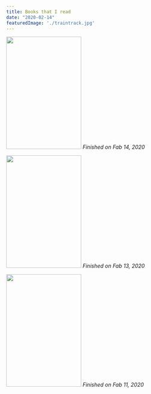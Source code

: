 ```yaml
---
title: Books that I read
date: "2020-02-14"
featuredImage: './traintrack.jpg'
---
```




[<img src="https://images-na.ssl-images-amazon.com/images/I/41d0dI6hu3L._SX311_BO1,204,203,200_.jpg" width="200" height="300">](https://www.amazon.com/Unfu-Yourself-Your-Head-into/dp/0062803832)
*Finished on Fab 14, 2020*

[<img src="https://images-na.ssl-images-amazon.com/images/I/518zn-CzddL._SY346_.jpg" width="200" height="300">](https://www.amazon.com/Finish-What-You-Start-Self-Discipline-ebook/dp/B07BJ88DCW)
*Finished on Fab 13, 2020*


[<img src="https://images-na.ssl-images-amazon.com/images/I/51Jq8T2NnPL._SX310_BO1,204,203,200_.jpg" width="200" height="300">](https://www.amazon.com/Anything-You-Want-Lessons-Entrepreneur/dp/1511366079)
*Finished on Fab 11, 2020*
